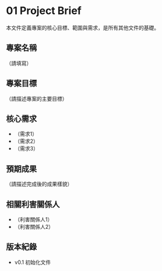 # 01 Project Brief

本文件定義專案的核心目標、範圍與需求，是所有其他文件的基礎。

## 專案名稱
（請填寫）

## 專案目標
（請描述專案的主要目標）

## 核心需求
- （需求1）
- （需求2）
- （需求3）

## 預期成果
（請描述完成後的成果樣貌）

## 相關利害關係人
- （利害關係人1）
- （利害關係人2）

## 版本紀錄
- v0.1 初始化文件
